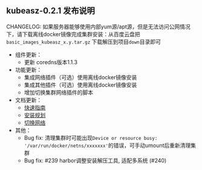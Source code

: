 ## kubeasz-0.2.1 发布说明

CHANGELOG:
如果服务器能够使用内部yum源/apt源，但是无法访问公网情况下，请下载离线docker镜像完成集群安装：从百度云盘把`basic_images_kubeasz_x.y.tar.gz` 下载解压到项目`down`目录即可
- 组件更新：
  - 更新 coredns版本1.1.3  
- 功能更新：
  - 集成网络插件（可选）使用离线docker镜像安装 
  - 集成其他插件（可选）使用离线docker镜像安装
  - 增加切换集群网络插件的脚本
- 文档更新：
  - [快速指南](https://github.com/easzlab/kubeasz/blob/master/docs/setup/quickStart.md)
  - [安装规划](https://github.com/easzlab/kubeasz/blob/master/docs/setup/00-planning_and_overall_intro.md)
  - [切换网络](https://github.com/easzlab/kubeasz/blob/master/docs/op/clean_k8s_network.md)
- 其他：
  - Bug fix: 清理集群时可能出现`Device or resource busy: '/var/run/docker/netns/xxxxxxx'`的错误，可手动umount后重新清理集群
  - Bug fix: #239 harbor调整安装解压工具, 适配多系统 (#240)
   
